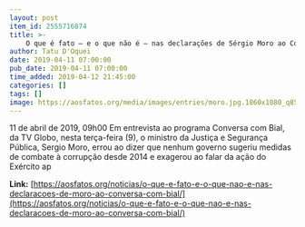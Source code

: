 ```yaml
---
layout: post
item_id: 2555716874
title: >-
    O que é fato — e o que não é — nas declarações de Sérgio Moro ao Conversa com Bial
author: Tatu D'Oquei
date: 2019-04-11 07:00:00
pub_date: 2019-04-11 07:00:00
time_added: 2019-04-12 21:45:00
categories: []
tags: []
image: https://aosfatos.org/media/images/entries/moro.jpg.1860x1080_q85_box-21%2C0%2C1263%2C720_crop_upscale.jpg
---
```


11 de abril de 2019, 09h00 Em entrevista ao programa Conversa com Bial, da TV Globo, nesta terça-feira (9), o ministro da Justiça e Segurança Pública, Sergio Moro, errou ao dizer que nenhum governo sugeriu medidas de combate à corrupção desde 2014 e exagerou ao falar da ação do Exército ap

**Link:** [https://aosfatos.org/noticias/o-que-e-fato-e-o-que-nao-e-nas-declaracoes-de-moro-ao-conversa-com-bial/](https://aosfatos.org/noticias/o-que-e-fato-e-o-que-nao-e-nas-declaracoes-de-moro-ao-conversa-com-bial/)

